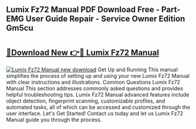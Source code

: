 ## Lumix Fz72 Manual PDF Download Free - Part-EMG User Guide Repair - Service Owner Edition Gm5cu

# <h2><a href="http://cf12016.oget.top/?id=Lumix+Fz72+Manual">🔗Download New 👉🔴 Lumix Fz72 Manual</a></h2>

[![Lumix Fz72 Manual new download](https://i.imgur.com/5g1atiW.png)](http://cf12016.oget.top/?id=Lumix+Fz72+Manual)
Get Up and Running This manual simplifies the process of setting up and using your new Lumix Fz72 Manual with clear instructions and illustrations. Common Questions Lumix Fz72 Manual This section addresses commonly asked questions and provides helpful troubleshooting tips. Lumix Fz72 Manual advanced features include object detection, fingerprint scanning, customizable profiles, and automated tasks, all of which can be accessed and customized through the user interface. Let's Get Started! Contact us today and let us Lumix Fz72 Manual guide you through the process.
